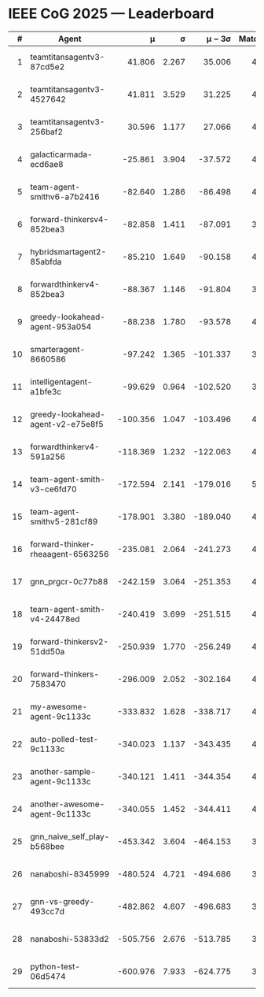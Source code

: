 # IEEE CoG 2025 — Leaderboard

| # | Agent | μ | σ | μ − 3σ | Matches | Updated |
|---:|---|---:|---:|---:|---:|---|
| 1 | teamtitansagentv3-87cd5e2 | 41.806 | 2.267 | 35.006 | 4692 | 2025-08-18 23:21 |
| 2 | teamtitansagentv3-4527642 | 41.811 | 3.529 | 31.225 | 4500 | 2025-08-18 23:21 |
| 3 | teamtitansagentv3-256baf2 | 30.596 | 1.177 | 27.066 | 4672 | 2025-08-18 23:21 |
| 4 | galacticarmada-ecd6ae8 | -25.861 | 3.904 | -37.572 | 4660 | 2025-08-18 23:21 |
| 5 | team-agent-smithv6-a7b2416 | -82.640 | 1.286 | -86.498 | 4600 | 2025-08-18 23:21 |
| 6 | forward-thinkersv4-852bea3 | -82.858 | 1.411 | -87.091 | 3747 | 2025-08-18 23:21 |
| 7 | hybridsmartagent2-85abfda | -85.210 | 1.649 | -90.158 | 4476 | 2025-08-18 23:21 |
| 8 | forwardthinkerv4-852bea3 | -88.367 | 1.146 | -91.804 | 3628 | 2025-08-18 23:21 |
| 9 | greedy-lookahead-agent-953a054 | -88.238 | 1.780 | -93.578 | 4308 | 2025-08-18 23:21 |
| 10 | smarteragent-8660586 | -97.242 | 1.365 | -101.337 | 3877 | 2025-08-18 23:21 |
| 11 | intelligentagent-a1bfe3c | -99.629 | 0.964 | -102.520 | 3662 | 2025-08-18 23:21 |
| 12 | greedy-lookahead-agent-v2-e75e8f5 | -100.356 | 1.047 | -103.496 | 4708 | 2025-08-18 23:21 |
| 13 | forwardthinkerv4-591a256 | -118.369 | 1.232 | -122.063 | 4024 | 2025-08-18 23:21 |
| 14 | team-agent-smith-v3-ce6fd70 | -172.594 | 2.141 | -179.016 | 5246 | 2025-08-18 23:21 |
| 15 | team-agent-smithv5-281cf89 | -178.901 | 3.380 | -189.040 | 4740 | 2025-08-18 23:21 |
| 16 | forward-thinker-rheaagent-6563256 | -235.081 | 2.064 | -241.273 | 4246 | 2025-08-18 23:21 |
| 17 | gnn_prgcr-0c77b88 | -242.159 | 3.064 | -251.353 | 4390 | 2025-08-18 23:21 |
| 18 | team-agent-smith-v4-24478ed | -240.419 | 3.699 | -251.515 | 4846 | 2025-08-18 23:21 |
| 19 | forward-thinkersv2-51dd50a | -250.939 | 1.770 | -256.249 | 4706 | 2025-08-18 23:21 |
| 20 | forward-thinkers-7583470 | -296.009 | 2.052 | -302.164 | 4260 | 2025-08-18 23:21 |
| 21 | my-awesome-agent-9c1133c | -333.832 | 1.628 | -338.717 | 4840 | 2025-08-18 23:21 |
| 22 | auto-polled-test-9c1133c | -340.023 | 1.137 | -343.435 | 4100 | 2025-08-18 23:21 |
| 23 | another-sample-agent-9c1133c | -340.121 | 1.411 | -344.354 | 4580 | 2025-08-18 23:21 |
| 24 | another-awesome-agent-9c1133c | -340.055 | 1.452 | -344.411 | 4940 | 2025-08-18 23:21 |
| 25 | gnn_naive_self_play-b568bee | -453.342 | 3.604 | -464.153 | 3880 | 2025-08-18 23:21 |
| 26 | nanaboshi-8345999 | -480.524 | 4.721 | -494.686 | 3860 | 2025-08-18 23:21 |
| 27 | gnn-vs-greedy-493cc7d | -482.862 | 4.607 | -496.683 | 3760 | 2025-08-18 23:21 |
| 28 | nanaboshi-53833d2 | -505.756 | 2.676 | -513.785 | 3500 | 2025-08-18 23:21 |
| 29 | python-test-06d5474 | -600.976 | 7.933 | -624.775 | 3750 | 2025-08-18 23:21 |
